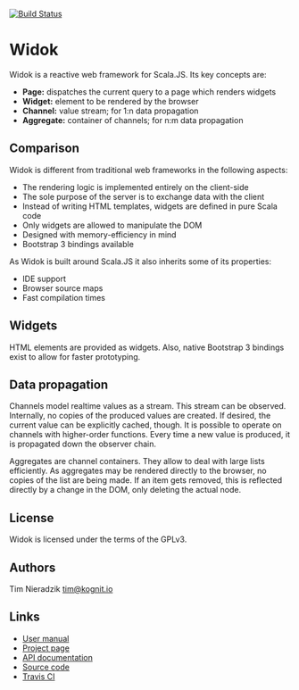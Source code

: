 [![Build Status](https://travis-ci.org/widok/widok.svg)](https://travis-ci.org/widok/widok)

# Widok
Widok is a reactive web framework for Scala.JS. Its key concepts are:

- **Page:** dispatches the current query to a page which renders widgets
- **Widget:** element to be rendered by the browser
- **Channel:** value stream; for 1:n data propagation
- **Aggregate:** container of channels; for n:m data propagation

## Comparison
Widok is different from traditional web frameworks in the following aspects:

- The rendering logic is implemented entirely on the client-side
- The sole purpose of the server is to exchange data with the client
- Instead of writing HTML templates, widgets are defined in pure Scala code
- Only widgets are allowed to manipulate the DOM
- Designed with memory-efficiency in mind
- Bootstrap 3 bindings available

As Widok is built around Scala.JS it also inherits some of its properties:
- IDE support
- Browser source maps
- Fast compilation times

## Widgets
HTML elements are provided as widgets. Also, native Bootstrap 3 bindings exist to allow for faster prototyping.

## Data propagation
Channels model realtime values as a stream. This stream can be observed. Internally, no copies of the produced values are created. If desired, the current value can be explicitly cached, though. It is possible to operate on channels with higher-order functions. Every time a new value is produced, it is propagated down the observer chain.

Aggregates are channel containers. They allow to deal with large lists efficiently. As aggregates may be rendered directly to the browser, no copies of the list are being made. If an item gets removed, this is reflected directly by a change in the DOM, only deleting the actual node.

## License
Widok is licensed under the terms of the GPLv3.

## Authors
Tim Nieradzik <tim@kognit.io>

## Links
* [User manual](https://github.com/widok/widok/wiki)
* [Project page](https://widok.github.io/)
* [API documentation](http://widok.github.io/api/index.html)
* [Source code](https://github.com/widok/widok)
* [Travis CI](https://travis-ci.org/widok/widok)
